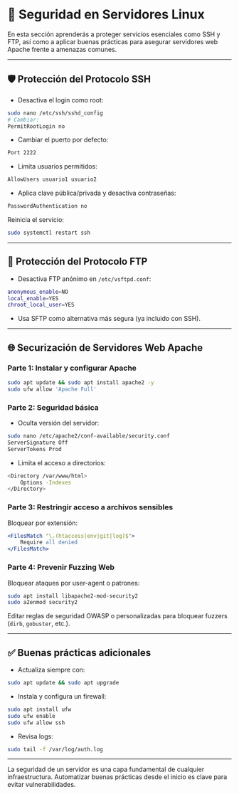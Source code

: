 
# 🔐 Seguridad en Servidores Linux

En esta sección aprenderás a proteger servicios esenciales como SSH y FTP, así como a aplicar buenas prácticas para asegurar servidores web Apache frente a amenazas comunes.

---

## 🛡️ Protección del Protocolo SSH

- Desactiva el login como root:
```bash
sudo nano /etc/ssh/sshd_config
# Cambiar:
PermitRootLogin no
```

- Cambiar el puerto por defecto:
```bash
Port 2222
```

- Limita usuarios permitidos:
```bash
AllowUsers usuario1 usuario2
```

- Aplica clave pública/privada y desactiva contraseñas:
```bash
PasswordAuthentication no
```

Reinicia el servicio:
```bash
sudo systemctl restart ssh
```

---

## 🔐 Protección del Protocolo FTP

- Desactiva FTP anónimo en `/etc/vsftpd.conf`:
```bash
anonymous_enable=NO
local_enable=YES
chroot_local_user=YES
```

- Usa SFTP como alternativa más segura (ya incluido con SSH).

---

## 🌐 Securización de Servidores Web Apache

### Parte 1: Instalar y configurar Apache

```bash
sudo apt update && sudo apt install apache2 -y
sudo ufw allow 'Apache Full'
```

### Parte 2: Seguridad básica

- Oculta versión del servidor:
```bash
sudo nano /etc/apache2/conf-available/security.conf
ServerSignature Off
ServerTokens Prod
```

- Limita el acceso a directorios:
```bash
<Directory /var/www/html>
    Options -Indexes
</Directory>
```

### Parte 3: Restringir acceso a archivos sensibles

Bloquear por extensión:
```apache
<FilesMatch "\.(htaccess|env|git|log)$">
    Require all denied
</FilesMatch>
```

### Parte 4: Prevenir Fuzzing Web

Bloquear ataques por user-agent o patrones:

```bash
sudo apt install libapache2-mod-security2
sudo a2enmod security2
```

Editar reglas de seguridad OWASP o personalizadas para bloquear fuzzers (`dirb`, `gobuster`, etc.).

---

## ✅ Buenas prácticas adicionales

- Actualiza siempre con:
```bash
sudo apt update && sudo apt upgrade
```

- Instala y configura un firewall:
```bash
sudo apt install ufw
sudo ufw enable
sudo ufw allow ssh
```

- Revisa logs:
```bash
sudo tail -f /var/log/auth.log
```

---

La seguridad de un servidor es una capa fundamental de cualquier infraestructura. Automatizar buenas prácticas desde el inicio es clave para evitar vulnerabilidades.
